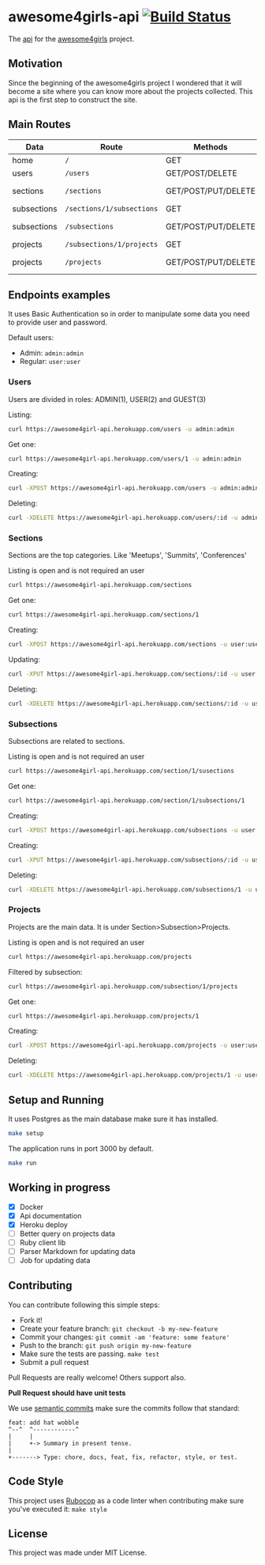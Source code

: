 # awesome4girls-api [![Build Status](https://travis-ci.org/cristianoliveira/awesome4girls-api.svg?branch=master)](https://travis-ci.org/cristianoliveira/awesome4girls-api)
The [api](https://awesome4girl-api.herokuapp.com/) for the [awesome4girls](https://github.com/cristianoliveira/awesome4girls) project.

## Motivation
Since the beginning of the awesome4girls project I wondered that it will become
a site where you can know more about the projects collected.
This api is the first step to construct the site.

## Main Routes
| Data      | Route                                | Methods             | Restricted                   |
|-----------|--------------------------------------|---------------------|------------------------------|
|home       | `/`                                  | GET                 | No                           |
|users      | `/users`                             | GET/POST/DELETE     | Only admin                   |
|sections   | `/sections`                          | GET/POST/PUT/DELETE | user: POST/PUT/DELETE  |
|subsections| `/sections/1/subsections`            | GET                 | No                           |
|subsections| `/subsections`                       | GET/POST/PUT/DELETE | user: POST/PUT/DELETE  |
|projects   | `/subsections/1/projects`            | GET                 | No                           |
|projects   | `/projects`                          | GET/POST/PUT/DELETE | user: POST/PUT/DELETE  |

## Endpoints examples
It uses Basic Authentication so in order to manipulate some data you need
to provide user and password.

Default users:
 - Admin: `admin:admin`
 - Regular: `user:user`

### Users
Users are divided in roles: ADMIN(1), USER(2) and GUEST(3)

Listing:
```bash
curl https://awesome4girl-api.herokuapp.com/users -u admin:admin
```

Get one:
```bash
curl https://awesome4girl-api.herokuapp.com/users/1 -u admin:admin
```

Creating:
```bash
curl -XPOST https://awesome4girl-api.herokuapp.com/users -u admin:admin -d'name=john&password=bla&role=1'
```

Deleting:
```bash
curl -XDELETE https://awesome4girl-api.herokuapp.com/users/:id -u admin:admin
```

### Sections
Sections are the top categories. Like 'Meetups', 'Summits', 'Conferences'

Listing is open and is not required an user
```bash
curl https://awesome4girl-api.herokuapp.com/sections
```

Get one:
```bash
curl https://awesome4girl-api.herokuapp.com/sections/1
```

Creating:
```bash
curl -XPOST https://awesome4girl-api.herokuapp.com/sections -u user:user -d'title=john&description=foo'
```

Updating:
```bash
curl -XPUT https://awesome4girl-api.herokuapp.com/sections/:id -u user:user -d'title=john&description=foo'
```

Deleting:
```bash
curl -XDELETE https://awesome4girl-api.herokuapp.com/sections/:id -u user:user
```

### Subsections
Subsections are related to sections.

Listing is open and is not required an user
```bash
curl https://awesome4girl-api.herokuapp.com/section/1/susections
```

Get one:
```bash
curl https://awesome4girl-api.herokuapp.com/section/1/subsections/1
```

Creating:
```bash
curl -XPOST https://awesome4girl-api.herokuapp.com/subsections -u user:user -d'title=john&description=foo'
```

Creating:
```bash
curl -XPUT https://awesome4girl-api.herokuapp.com/subsections/:id -u user:user -d'title=john&description=foo'
```

Deleting:
```bash
curl -XDELETE https://awesome4girl-api.herokuapp.com/subsections/1 -u user:user
```

### Projects
Projects are the main data. It is under Section>Subsection>Projects.

Listing is open and is not required an user
```bash
curl https://awesome4girl-api.herokuapp.com/projects
```

Filtered by subsection:
```bash
curl https://awesome4girl-api.herokuapp.com/subsection/1/projects
```

Get one:
```bash
curl https://awesome4girl-api.herokuapp.com/projects/1
```

Creating:
```bash
curl -XPOST https://awesome4girl-api.herokuapp.com/projects -u user:user -d'title=john&description=foo&language=pt&subsection=1'
```

Deleting:
```bash
curl -XDELETE https://awesome4girl-api.herokuapp.com/projects/1 -u user:user
```

## Setup and Running
It uses Postgres as the main database make sure it has installed.
```bash
make setup
```

The application runs in port 3000 by default.
```bash
make run
```

## Working in progress
  - [x] Docker
  - [x] Api documentation
  - [x] Heroku deploy
  - [ ] Better query on projects data
  - [ ] Ruby client lib
  - [ ] Parser Markdown for updating data
  - [ ] Job for updating data

## Contributing

You can contribute following this simple steps:
   - Fork it!
   - Create your feature branch: `git checkout -b my-new-feature`
   - Commit your changes: `git commit -am 'feature: some feature'`
   - Push to the branch: `git push origin my-new-feature`
   - Make sure the tests are passing. `make test`
   - Submit a pull request

Pull Requests are really welcome! Others support also.

**Pull Request should have unit tests**

We use [semantic commits](https://seesparkbox.com/foundry/semantic_commit_messages)
make sure the commits follow that standard:
```
feat: add hat wobble
^--^  ^------------^
|     |
|     +-> Summary in present tense.
|
+-------> Type: chore, docs, feat, fix, refactor, style, or test.
```

## Code Style

This project uses [Rubocop](https://github.com/bbatsov/rubocop) as a code linter
when contributing make sure you've executed it: `make style`

## License

This project was made under MIT License.
